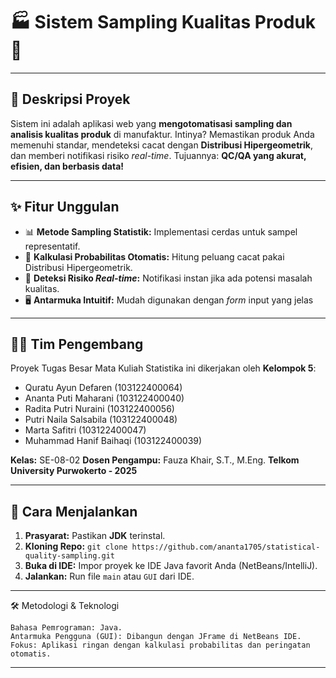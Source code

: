 
# 🏭 Sistem Sampling Kualitas Produk 🧪

---

## 🚀 Deskripsi Proyek

Sistem ini adalah aplikasi web yang **mengotomatisasi sampling dan analisis kualitas produk** di manufaktur. Intinya? Memastikan produk Anda memenuhi standar, mendeteksi cacat dengan **Distribusi Hipergeometrik**, dan memberi notifikasi risiko *real-time*. Tujuannya: **QC/QA yang akurat, efisien, dan berbasis data!**

---

## ✨ Fitur Unggulan

* 📊 **Metode Sampling Statistik:** Implementasi cerdas untuk sampel representatif.
* 🧮 **Kalkulasi Probabilitas Otomatis:** Hitung peluang cacat pakai Distribusi Hipergeometrik.
* 🚨 **Deteksi Risiko *Real-time*:** Notifikasi instan jika ada potensi masalah kualitas.
* 🖥️ **Antarmuka Intuitif:** Mudah digunakan dengan *form* input yang jelas

---

## 👨‍💻 Tim Pengembang

Proyek Tugas Besar Mata Kuliah Statistika ini dikerjakan oleh **Kelompok 5**:

* Quratu Ayun Defaren (103122400064)
* Ananta Puti Maharani (103122400040)
* Radita Putri Nuraini (103122400056)
* Putri Naila Salsabila (103122400048)
* Marta Safitri (103122400047)
* Muhammad Hanif Baihaqi (103122400039)

**Kelas:** SE-08-02
**Dosen Pengampu:** Fauza Khair, S.T., M.Eng.
**Telkom University Purwokerto - 2025**

---

## 🚀 Cara Menjalankan

1.  **Prasyarat:** Pastikan **JDK** terinstal.
2.  **Kloning Repo:** `git clone https://github.com/ananta1705/statistical-quality-sampling.git`
3.  **Buka di IDE:** Impor proyek ke IDE Java favorit Anda (NetBeans/IntelliJ).
4.  **Jalankan:** Run file `main` atau `GUI` dari IDE.

---
🛠️ Metodologi & Teknologi

    Bahasa Pemrograman: Java.
    Antarmuka Pengguna (GUI): Dibangun dengan JFrame di NetBeans IDE.
    Fokus: Aplikasi ringan dengan kalkulasi probabilitas dan peringatan otomatis.

---
